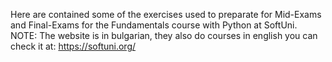 Here are contained some of the exercises used to preparate for Mid-Exams and Final-Exams for the Fundamentals course with Python at SoftUni. NOTE: The website is in bulgarian, they also do courses in english you can check it at: https://softuni.org/
